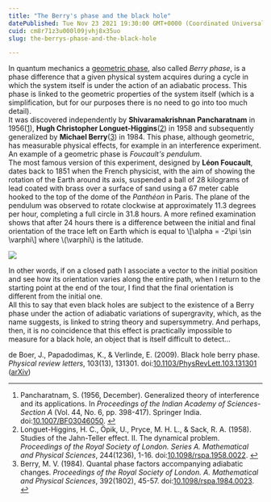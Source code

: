 ```yaml
---
title: "The Berry's phase and the black hole"
datePublished: Tue Nov 23 2021 19:30:00 GMT+0000 (Coordinated Universal Time)
cuid: cm8r71z3u000l09jvhj8x35uo
slug: the-berrys-phase-and-the-black-hole

---
```



In quantum mechanics a [geometric phase](https://en.wikipedia.org/wiki/Geometric_phase), also called _Berry phase_, is a phase difference that a given physical system acquires during a cycle in which the system itself is under the action of an adiabatic process. This phase is linked to the geometric properties of the system itself (which is a simplification, but for our purposes there is no need to go into too much detail).  
It was discovered independently by **Shivaramakrishnan Pancharatnam** in 1956([1](#fn1)), **Hugh Christopher Longuet-Higgins**([2](#fn2)) in 1958 and subsequently generalized by **Michael Berry**([3](#fn3)) in 1984. This phase, although geometric, has measurable physical effects, for example in an interference experiment. An example of a geometric phase is _Foucault's pendulum_.  
The most famous version of this experiment, designed by **Léon Foucault**, dates back to 1851 when the French physicist, with the aim of showing the rotation of the Earth around its axis, suspended a ball of 28 kilograms of lead coated with brass over a surface of sand using a 67 meter cable hooked to the top of the dome of the _Panthéon_ in Paris. The plane of the pendulum was observed to rotate clockwise at approximately 11.3 degrees per hour, completing a full circle in 31.8 hours. A more refined examination shows that after 24 hours there is a difference between the initial and final orientation of the trace left on Earth which is equal to \\\[\\alpha = -2\\pi \\sin \\varphi\\\] where \\(\\varphi\\) is the latitude.

[![](https://cdn.hashnode.com/res/hashnode/image/upload/v1743070303634/25536108-5301-4527-aae4-d4f4ac7981c4.jpeg)](https://commons.wikimedia.org/wiki/File:Parallel_Transport.svg)

In other words, if on a closed path I associate a vector to the initial position and see how its orientation varies along the entire path, when I return to the starting point at the end of the tour, I find that the final orientation is different from the initial one.  
All this to say that even black holes are subject to the existence of a Berry phase under the action of adiabatic variations of supergravity, which, as the name suggests, is linked to string theory and supersymmetry. And perhaps, then, it is no coincidence that this effect is practically impossible to measure for a black hole, an object that is itself difficult to detect...

de Boer, J., Papadodimas, K., & Verlinde, E. (2009). Black hole berry phase. _Physical review letters_, 103(13), 131301. doi:[10.1103/PhysRevLett.103.131301](https://doi.org/10.1103/PhysRevLett.103.131301) ([arXiv](https://arxiv.org/abs/0809.5062))

* * *

1.  Pancharatnam, S. (1956, December). Generalized theory of interference and its applications. In _Proceedings of the Indian Academy of Sciences-Section A_ (Vol. 44, No. 6, pp. 398-417). Springer India. doi:[10.1007/BF03046050](https://doi.org/10.1007/BF03046050). [↩︎](#fnref1)
2.  Longuet-Higgins, H. C., Öpik, U., Pryce, M. H. L., & Sack, R. A. (1958). Studies of the Jahn-Teller effect. II. The dynamical problem. _Proceedings of the Royal Society of London. Series A. Mathematical and Physical Sciences_, 244(1236), 1-16. doi:[10.1098/rspa.1958.0022](https://doi.org/10.1098/rspa.1958.0022). [↩︎](#fnref2)
3.  Berry, M. V. (1984). Quantal phase factors accompanying adiabatic changes. _Proceedings of the Royal Society of London. A. Mathematical and Physical Sciences_, 392(1802), 45-57. doi:[10.1098/rspa.1984.0023](https://doi.org/10.1098/rspa.1984.0023). [↩︎](#fnref3)
